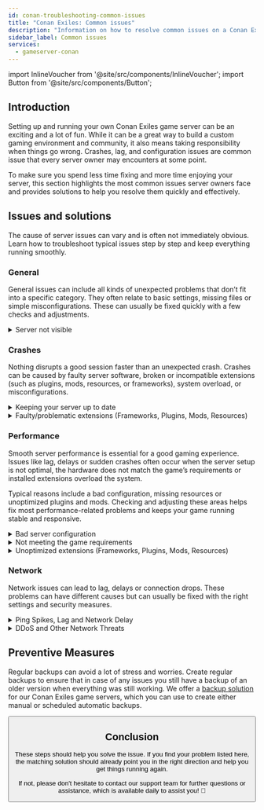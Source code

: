 ```yaml
---
id: conan-troubleshooting-common-issues
title: "Conan Exiles: Common issues"
description: "Information on how to resolve common issues on a Conan Exiles server from ZAP-Hosting - ZAP-Hosting.com documentation"
sidebar_label: Common issues
services:
  - gameserver-conan
---
```


import InlineVoucher from '@site/src/components/InlineVoucher';
import Button from '@site/src/components/Button';

## Introduction

Setting up and running your own Conan Exiles game server can be an exciting and a lot of fun. While it can be a great way to build a custom gaming environment and community, it also means taking responsibility when things go wrong. Crashes, lag, and configuration issues are common issue that every server owner may encounters at some point.

To make sure you spend less time fixing and more time enjoying your server, this section highlights the most common issues server owners face and provides solutions to help you resolve them quickly and effectively.


<InlineVoucher />



## Issues and solutions

The cause of server issues can vary and is often not immediately obvious. Learn how to troubleshoot typical issues step by step and keep everything running smoothly.

### General
General issues can include all kinds of unexpected problems that don’t fit into a specific category. They often relate to basic settings, missing files or simple misconfigurations. These can usually be fixed quickly with a few checks and adjustments.

<details>
  <summary>Server not visible</summary>

A lack of visibility of the server can occur if the initialization was not completed successfully. This may for example be due to a faulty configuration or corrupted files. Further information can usually be traced in the server console or log files. Apart from this, it should be ensured that no incorrect filter settings are used in the server list, which would ensure that the server is not displayed.

</details>


### Crashes

Nothing disrupts a good session faster than an unexpected crash. Crashes can be caused by faulty server software, broken or incompatible extensions (such as plugins, mods, resources, or frameworks), system overload, or misconfigurations. 

<details>
  <summary>Keeping your server up to date</summary>

Running your game server on the latest version is essential for stability, security, and compatibility. Game updates, framework changes, or modifications to third-party tools can lead to serious issues if your server version is outdated.

An outdated game server may experience crashes, unexpected behavior, or even fail to start entirely.

![img](https://screensaver01.zap-hosting.com/index.php/s/JXLHyHeMJqErHLJ/preview)


</details>

<details>
  <summary>Faulty/problematic extensions (Frameworks, Plugins, Mods, Resources)</summary>

Crashes can often be caused by faulty or outdated extensions. Whether it’s a framework, plugin, mod or resource, problems can arise if an extension is not compatible with the latest game version or contains bugs in its code.

This may lead to unexpected server crashes, freezes or errors, especially when several problematic extensions interact. If you suspect that an extension is the cause, try disabling it temporarily and check if your server stays stable without it. This is a simple way to identify which extension is creating issues.

Make sure that all extensions you use are up to date, actively maintained and tested for compatibility with the current version of your game to avoid crashes and downtime.

To isolate the root cause of crash issues, it's often helpful to disable additional content temporarily. Start with a minimal setup and check whether the problem persists. If the issue disappears, gradually reintroduce extensions, mods, or resources one by one testing after each step. This incremental approach helps identify the specific element causing trouble. This method not only narrows down potential culprits efficiently but also ensures your troubleshooting is based on evidence rather than assumptions.

</details>

### Performance

Smooth server performance is essential for a good gaming experience. Issues like lag, delays or sudden crashes often occur when the server setup is not optimal, the hardware does not match the game’s requirements or installed extensions overload the system.

Typical reasons include a bad configuration, missing resources or unoptimized plugins and mods. Checking and adjusting these areas helps fix most performance-related problems and keeps your game running stable and responsive.

<details>
  <summary>Bad server configuration</summary>

Incorrect or poorly adjusted server settings can lead to higher resource usage and cause performance problems like lag or stuttering. Make sure your configuration values match the recommended settings for your game and server size. Review and adjust them if needed to keep your server running as efficiently as possible.

You can change your configuration through the available settings in the **Settings** section  or directly in the configuration files under **Configs** of your web interface.

</details>

<details>
  <summary>Not meeting the game requirements</summary>

To ensure your game server runs smoothly and reliably, it is essential to choose a configuration that matches the needs of your planned project. Requirements can vary greatly depending on the game, the use of extensions such as mods, plugins, or resources, and the expected number of players.

ZAP-Hosting provides a recommended minimum configuration during the ordering process. These suggestions are based on typical use cases and are designed to help you avoid common performance issues such as lag, crashes, or long loading times.

![img](https://screensaver01.zap-hosting.com/index.php/s/87ADJdwNAXxXxdk/preview)

Please make sure to follow these recommendations or scale up if needed to ensure optimal stability and the best possible experience for you and your players. This is a minimum recommendation. 

Depending on the scope of your project and the amount of additional content, the required resources may already be higher from the start or increase over time. In such cases, upgrading your game server package is a straightforward way to ensure continued performance and stability.

</details>

<details>
  <summary>Unoptimized extensions (Frameworks, Plugins, Mods, Resources)</summary>

Not all extensions are created with performance in mind. Whether it's a framework, plugin, mod, or resource, poor implementation can lead to significant performance issues on your server. In many cases, the intended functionality may work but the way it's executed is inefficient, overly complex or causes unnecessary load on server resources.

This can result in high CPU usage, memory leaks, lag, or even crashes, especially when multiple unoptimized components interact. Always ensure that extensions are actively maintained, well-documented, and tested for performance. When in doubt, consult community feedback or monitor server performance to identify problematic elements.

To isolate the root cause of performance issues, it's often helpful to disable additional content temporarily. Start with a minimal setup and check whether the problem persists. If the issue disappears, gradually reintroduce extensions, mods, or resources one by one testing after each step. This incremental approach helps identify the specific element causing trouble, whether it's a conflict, memory leak, or excessive resource usage.

This method not only narrows down potential culprits efficiently but also ensures your troubleshooting is based on evidence rather than assumptions.

</details>



### Network
Network issues can lead to lag, delays or connection drops. These problems can have different causes but can usually be fixed with the right settings and security measures.

<details>
  <summary>Ping Spikes, Lag and Network Delay</summary>

Ping spikes, lag, and network delays are usually the result of limited server resources, such as insufficient CPU power, RAM, or bandwidth.

They can also occur when the server is overloaded by a high player count or resource-intensive scripts and plugins. Network related issues like poor routing, external overloading, or hosting the server far from the player base can further increase latency. 

Additionally, background processes, unstable internet connections, packet loss, and outdated or misconfigured server software can all contribute to noticeable performance problems during gameplay.

If you're experiencing lag or high ping on your server, there are a few simple steps you can take to improve performance. First, make sure your server meets or exceeds the recommended specifications for your game and project. Choosing a server location close to your player base can also help reduce latency.

If you suspect that routing problems or external network issues are causing delays, don’t hesitate to contact our support team. They will help you analyze the situation and find the best possible solution.


</details>

<details>
  <summary>DDoS and Other Network Threats</summary>

Game servers can occasionally become targets of malicious network activity, most notably Distributed Denial of Service (DDoS) attacks. These attacks flood the server with excessive traffic, causing lag, connection loss, or even complete downtime. In other cases, attackers may attempt to exploit network vulnerabilities or disrupt server stability through repeated connection attempts or unusual data patterns.

While most of these threats are beyond the control of the average user, ZAP-Hosting provides built-in protection and mitigation systems to shield your server from common and advanced attacks. If you suspect your server is being targeted which causes any issues, contact our support team for assistance and further guidance.

</details>






## Preventive Measures 

Regular backups can avoid a lot of stress and worries. Create regular backups to ensure that in case of any issues you still have a backup of an older version when everything was still working. We offer a [backup solution](gameserver-backups.md) for our Conan Exiles game servers, which you can use to create either manual or scheduled automatic backups. 



<Button label="Access ZAP-Storage" link="https://zap-hosting.com/en/customer/home/storage/" block/>






## Conclusion

These steps should help you solve the issue. If you find your problem listed here, the matching solution should already point you in the right direction and help you get things running again. 

If not, please don't hesitate to contact our support team for further questions or assistance, which is available daily to assist you! 🙂
